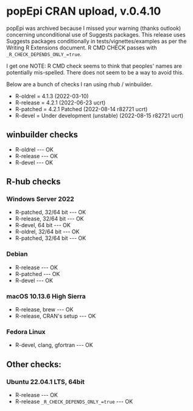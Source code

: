
# popEpi CRAN upload, v.0.4.10

popEpi was archived because I missed your warning (thanks outlook) concerning 
unconditional use of Suggests packages. This release uses Suggests packages
conditionally in tests/vignettes/examples as per the Writing R Extensions
document. R CMD CHECK passes with `_R_CHECK_DEPENDS_ONLY_=true`.

I get one NOTE: R CMD check
seems to think that peoples' names are potentially mis-spelled. There does not
seem to be a way to avoid this.

Below are a bunch of checks I ran using rhub / winbuilder.

* R-oldrel = 4.1.3 (2022-03-10)
* R-release = 4.2.1 (2022-06-23 ucrt)
* R-patched = 4.2.1 Patched (2022-08-14 r82721 ucrt)
* R-devel = Under development (unstable) (2022-08-15 r82721 ucrt)

## winbuilder checks

* R-oldrel --- OK
* R-release --- OK
* R-devel --- OK

## R-hub checks

### Windows Server 2022

* R-patched, 32/64 bit --- OK
* R-release, 32/64 bit --- OK
* R-devel, 64 bit --- OK
* R-oldrel, 32/64 bit --- OK
* R-patched, 32/64 bit --- OK

### Debian

* R-release --- OK
* R-patched --- OK
* R-devel --- OK

### macOS 10.13.6 High Sierra

* R-release, brew --- OK
* R-release, CRAN's setup --- OK

### Fedora Linux

* R-devel, clang, gfortran --- OK

## Other checks:

### Ubuntu 22.04.1 LTS, 64bit

* R-release --- OK
* R-release `_R_CHECK_DEPENDS_ONLY_=true` --- OK

